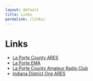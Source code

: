 ```yaml
---
layout: default
title: Links
permalink: /links/
---
```


# Links

- [La Porte County ARES](https://laporte-in-ares-website.pages.dev/)
- [La Porte EMA](https://laporteco.in.gov/departments-online/emergency-management-of-homeland-security/)
- [La Porte County Amateur Radio Club](https://lpcarc.org/repeaters.html)
- [Indiana District One ARES](http://www.aresd1.com/)
